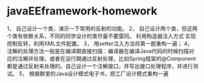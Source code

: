# javaEEframework-homework
1，	自己设计一个类，演示一下常用的反射的功能。
2，	自己设计两个类，但这两个类有依赖关系，不同的同学设计的类尽量不要雷同。
利用构造器注入方式 实现控制反转，利用XML文件配置。
3，	用setter注入方法将第一题重构一遍；
4，	注解的处理方法一般是在编译期直接扫描：编译器在编译Java代码的时候扫描对应的注解并处理，或者在运行期通过反射处理，比如Spring框架的@Component都是通过反射来处理的。自己设计一个注解接口，并写出接口处理程序，并进行测试。
5，	根据群里的Java设计模式电子书，把工厂设计模式重构一遍
